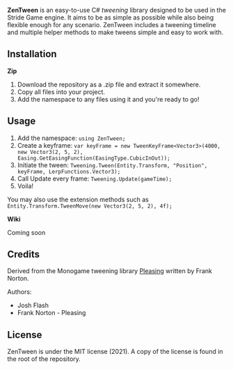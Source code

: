 

**ZenTween** is an easy-to-use C# *tweening* library designed to be used in the Stride Game engine. It aims to be as simple as possible while also being flexible enough for any scenario. ZenTween includes a tweening timeline and multiple helper methods to make tweens simple and easy to work with.


## Installation

**Zip**

1. Download the repository as a .zip file and extract it somewhere.
2. Copy all files into your project.
3. Add the namespace to any files using it and you're ready to go!

## Usage

1. Add the namespace: `using ZenTween;`
2. Create a keyframe: `var keyFrame = new TweenKeyFrame<Vector3>(4000, new Vector3(2, 5, 2), Easing.GetEasingFunction(EasingType.CubicInOut));`
3. Initiate the tween: `Tweening.Tween(Entity.Transform, "Position", keyFrame, LerpFunctions.Vector3);`
4. Call Update every frame: `Tweening.Update(gameTime);`
5. Voila!

You may also use the extension methods such as `Entity.Transform.TweenMove(new Vector3(2, 5, 2), 4f);`

**Wiki**

Coming soon

## Credits

Derived from the Monogame tweening library [Pleasing](https://github.com/franknorton/Pleasing) written by Frank Norton.

Authors:

* Josh Flash
* Frank Norton - Pleasing

## License

ZenTween is under the MIT license (2021). A copy of the license is found in the root of the repository.
